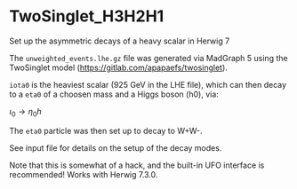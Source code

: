 # TwoSinglet_H3H2H1
Set up the asymmetric decays of a heavy scalar in Herwig 7

The ```unweighted_events.lhe.gz``` file was generated via MadGraph 5 using the TwoSinglet model (https://gitlab.com/apapaefs/twosinglet). 

```iota0``` is the heaviest scalar (925 GeV in the LHE file), which can then decay to a ```eta0``` of a choosen mass and a Higgs boson (h0), via:

$\iota_0 \rightarrow \eta_0 h$

The ```eta0``` particle was then set up to decay to W+W-.

See input file for details on the setup of the decay modes. 

Note that this is somewhat of a hack, and the built-in UFO interface is recommended! Works with Herwig 7.3.0.
